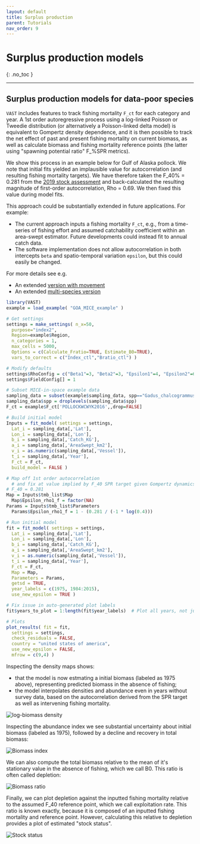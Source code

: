 ```yaml
---
layout: default
title: Surplus production
parent: Tutorials
nav_order: 9
---
```


# Surplus production models
{: .no_toc }

---

## Surplus production models for data-poor species

`VAST` includes features to track fishing mortality `F_ct` for each category and year.  A 1st order autoregressive process using a log-linked Poisson or Tweedie distribution (or alternatively a Poisson-linked delta model) is equivalent to Gompertz density dependence, and it is then possible to track the net effect of past and present fishing mortality on current biomass, as well as calculate biomass and fishing mortality reference points (the latter using "spawning potential ratio" F_%SPR metrics).  

We show this process in an example below for Gulf of Alaska pollock.  We note that initial fits yielded an implausible value for autocorrelation (and resulting fishing mortality targets).  We have therefore taken the F_40% = 0.281 from the [2019 stock assessment](https://apps-afsc.fisheries.noaa.gov/refm/docs/2019/GOApollock.pdf) and back-calculated the resulting magnitude of first-order autocorrelation, Rho = 0.69.  We then fixed this value during model fits.  

This approach could be substantially extended in future applications.  For example:
* The current approach inputs a fishing mortality `F_ct`, e.g., from a time-series of fishing effort and assumed catchability coefficient within an area-swept estimator. Future developments could instead fit to annual catch data.
* The software implementation does not allow autocorrelation in both intercepts `beta` and spatio-temporal variation `epsilon`, but this could easily be changed.

For more details see e.g.
* An extended [version with movement](https://besjournals.onlinelibrary.wiley.com/doi/full/10.1111/1365-2664.12664)
* An extended [multi-species version]( https://doi.org/10.1111/faf.12398)

```R
library(VAST)
example = load_example( "GOA_MICE_example" )

# Get settings
settings = make_settings( n_x=50,
  purpose="index2",
  Region=example$Region,
  n_categories = 1,
  max_cells = 5000,
  Options = c(Calculate_Fratio=TRUE, Estimate_B0=TRUE),
  vars_to_correct = c("Index_ctl","Bratio_ctl") )

# Modify defaults
settings$RhoConfig = c("Beta1"=3, "Beta2"=3, "Epsilon1"=4, "Epsilon2"=6)
settings$FieldConfig[] = 1

# Subset MICE-in-space example data
sampling_data = subset(example$sampling_data, spp=="Gadus_chalcogrammus")
sampling_data$spp = droplevels(sampling_data$spp)
F_ct = example$F_ct['POLLOCKWCWYK2016',,drop=FALSE]

# Build initial model
Inputs = fit_model( settings = settings,
  Lat_i = sampling_data[,'Lat'],
  Lon_i = sampling_data[,'Lon'],
  b_i = sampling_data[,'Catch_KG'],
  a_i = sampling_data[,'AreaSwept_km2'],
  v_i = as.numeric(sampling_data[,'Vessel']),
  t_i = sampling_data[,'Year'],
  F_ct = F_ct,
  build_model = FALSE )

# Map off 1st order autocorrelation
  # and fix at value implied by F_40 SPR target given Gompertz dynamics
# F_40 = 0.281
Map = Inputs$tmb_list$Map
  Map$Epsilon_rho1_f = factor(NA)
Params = Inputs$tmb_list$Parameters
  Params$Epsilon_rho1_f = 1 - (0.281 / (-1 * log(0.4)))

# Run initial model
fit = fit_model( settings = settings,
  Lat_i = sampling_data[,'Lat'],
  Lon_i = sampling_data[,'Lon'],
  b_i = sampling_data[,'Catch_KG'],
  a_i = sampling_data[,'AreaSwept_km2'],
  v_i = as.numeric(sampling_data[,'Vessel']),
  t_i = sampling_data[,'Year'],
  F_ct = F_ct,
  Map = Map,
  Parameters = Params,
  getsd = TRUE,
  year_labels = c(1975, 1984:2015), 
  use_new_epsilon = TRUE )

# Fix issue in auto-generated plot labels
fit$years_to_plot = 1:length(fit$year_labels)  # Plot all years, not just years with samples

# Plots
plot_results( fit = fit,
  settings = settings,
  check_residuals = FALSE,
  country = "united states of america",
  use_new_epsilon = FALSE, 
  mfrow = c(9,4) )
```

Inspecting the density maps shows:
* that the model is now estmating a initial biomass (labeled as 1975 above), representing predicted biomass in the absence of fishing;
* the model interpolates densities and abundance even in years without survey data, based on the autocorrelation derived from the SPR target as well as intervening fishing mortality.

![log-biomass density](/assets/images/surplus-production/ln_density-predicted.png)

Inspecting the abundance index we see substantial uncertainty about initial biomass (labeled as 1975), followed by a decline and recovery in total biomass:

![Biomass index](/assets/images/surplus-production/Index.png)

We can also compute the total biomass relative to the mean of it's stationary value in the absence of fishing, which we call B0. This ratio is often called depletion:

![Biomass ratio](/assets/images/surplus-production/Index-Bratio.png)

Finally, we can plot depletion against the inputted fishing mortality relative to the assumed F_40 reference point, which we call exploitation rate.  This ratio is known exactly, because it is composed of an inputted fishing mortality and reference point.  However, calculating this relative to depletion provides a plot of estimated "stock status". 

![Stock status](/assets/images/surplus-production/Index-Status.png)

 